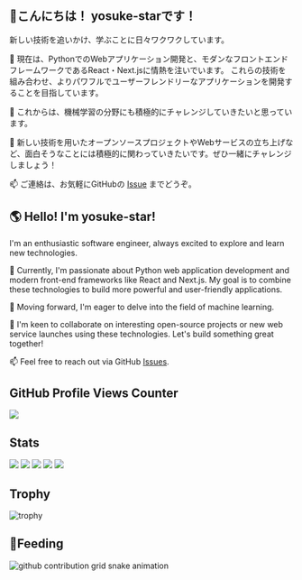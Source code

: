 ## 🙋こんにちは！ yosuke-starです！ 
新しい技術を追いかけ、学ぶことに日々ワクワクしています。

🔭 現在は、PythonでのWebアプリケーション開発と、モダンなフロントエンドフレームワークであるReact・Next.jsに情熱を注いでいます。
これらの技術を組み合わせ、よりパワフルでユーザーフレンドリーなアプリケーションを開発することを目指しています。

🌱 これからは、機械学習の分野にも積極的にチャレンジしていきたいと思っています。

👯 新しい技術を用いたオープンソースプロジェクトやWebサービスの立ち上げなど、面白そうなことには積極的に関わっていきたいです。ぜひ一緒にチャレンジしましょう！

📫 ご連絡は、お気軽にGitHubの [Issue](https://github.com/yosuke-star/yosuke-star/issues) までどうぞ。

## 🌎 Hello! I'm yosuke-star!
I'm an enthusiastic software engineer, always excited to explore and learn new technologies.

🔭 Currently, I'm passionate about Python web application development and modern front-end frameworks like React and Next.js. My goal is to combine these technologies to build more powerful and user-friendly applications.

🌱 Moving forward, I'm eager to delve into the field of machine learning.

👯 I'm keen to collaborate on interesting open-source projects or new web service launches using these technologies. Let's build something great together!

📫 Feel free to reach out via GitHub [Issues](https://github.com/yosuke-star/yosuke-star/issues).

## GitHub Profile Views Counter
![](https://komarev.com/ghpvc/?username=yosuke-star)

## Stats
![](http://github-profile-summary-cards.vercel.app/api/cards/profile-details?username=yosuke-star&theme=dracula)
![](http://github-profile-summary-cards.vercel.app/api/cards/repos-per-language?username=yosuke-star&theme=dracula)
![](http://github-profile-summary-cards.vercel.app/api/cards/most-commit-language?username=yosuke-star&theme=dracula)
![](http://github-profile-summary-cards.vercel.app/api/cards/stats?username=yosuke-star&theme=dracula)
![](http://github-profile-summary-cards.vercel.app/api/cards/productive-time?username=yosuke-star&theme=dracula&utcOffset=9)

## Trophy
![trophy](https://github-profile-trophy.vercel.app/?username=yosuke-star&theme=dracula)

## 🐍Feeding 
<picture>
  <source media="(prefers-color-scheme: dark)" srcset="https://raw.githubusercontent.com/{yosuke-star}/{yosuke-star}/output/github-contribution-grid-snake-dark.svg">
  <source media="(prefers-color-scheme: light)" srcset="https://raw.githubusercontent.com/{yosuke-star}/{yosuke-star}/output/github-contribution-grid-snake.svg">
  <img alt="github contribution grid snake animation" src="https://raw.githubusercontent.com/{yosuke-star}/{yosuke-star}/output/github-contribution-grid-snake.svg">
</picture>

